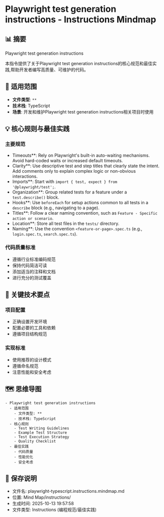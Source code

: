 # Playwright test generation instructions - Instructions Mindmap

## 📊 摘要
Playwright test generation instructions

本指令提供了关于Playwright test generation instructions的核心规范和最佳实践,帮助开发者编写高质量、可维护的代码。

## 🎯 适用范围
- **文件类型**: `**`
- **技术栈**: TypeScript
- **场景**: 开发和维护Playwright test generation instructions相关项目时使用

## 💡 核心规则与最佳实践

### 主要规范
- Timeouts**: Rely on Playwright's built-in auto-waiting mechanisms. Avoid hard-coded waits or increased default timeouts.
- Clarity**: Use descriptive test and step titles that clearly state the intent. Add comments only to explain complex logic or non-obvious interactions.
- Imports**: Start with `import { test, expect } from '@playwright/test';`.
- Organization**: Group related tests for a feature under a `test.describe()` block.
- Hooks**: Use `beforeEach` for setup actions common to all tests in a `describe` block (e.g., navigating to a page).
- Titles**: Follow a clear naming convention, such as `Feature - Specific action or scenario`.
- Location**: Store all test files in the `tests/` directory.
- Naming**: Use the convention `<feature-or-page>.spec.ts` (e.g., `login.spec.ts`, `search.spec.ts`).

### 代码质量标准
- 遵循行业标准编码规范
- 保持代码简洁可读
- 添加适当的注释和文档
- 进行充分的测试覆盖

## 📝 关键技术要点

### 项目配置
- 正确设置开发环境
- 配置必要的工具和依赖
- 遵循项目结构规范

### 实现标准
- 使用推荐的设计模式
- 遵循命名规范
- 注意性能和安全考虑

## 🗺️ 思维导图

```mindmap
- Playwright test generation instructions
  - 适用范围
    - 文件类型: **
    - 技术栈: TypeScript
  - 核心规则
    - Test Writing Guidelines
    - Example Test Structure
    - Test Execution Strategy
    - Quality Checklist
  - 最佳实践
    - 代码质量
    - 性能优化
    - 安全考虑
```

## 💾 保存说明
- 文件名: playwright-typescript.instructions.mindmap.md
- 位置: Mind Map/instructions/
- 生成时间: 2025-10-13 19:57:58
- 文件类型: Instructions (编程规范/最佳实践)

